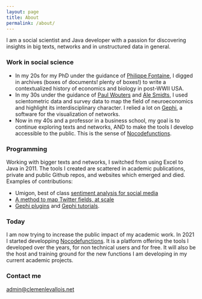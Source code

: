 ```yaml
---
layout: page
title: About
permalink: /about/
---
```


I am a social scientist and Java developer with a passion for discovering insights in big texts, networks and in unstructured data in general.

### Work in social science

* In my 20s for my PhD under the guidance of [Philippe Fontaine](https://isp.cnrs.fr/?project=fontaine-philippe), I digged in archives (boxes of documents! plenty of boxes!) to write a contextualized history of economics and biology in post-WWII USA.
* In my 30s under the guidance of [Paul Wouters](https://scholar.google.fr/citations?user=ZHF-hVMAAAAJ&hl=en&oi=ao) and [Ale Smidts](https://orcid.org/0000-0002-6699-1172), I used scientometric data and survey data to map the field of neuroeconomics and highlight its interdisciplinary character. I relied a lot on [Gephi](https://gephi.org/), a software for the visualization of networks.
* Now in my 40s and a professor in a business school, my goal is to continue exploring texts and networks, AND to make the tools I develop accessible to the public. This is the sense of [Nocodefunctions](https://nocodefunctions.com/).

### Programming

Working with bigger texts and networks, I switched from using Excel to Java in 2011. The tools I created are scattered in academic publications, private and public Github repos, and websites which emerged and died. Examples of contributions:

* Umigon, best of class [sentiment analysis for social media](https://nocodefunctions.com/umigon/sentiment_analysis_tool.html)
* [A method to map Twitter fields, at scale](https://management-aims.com/index.php/mgmt/article/view/4245/10254)
* [Gephi plugins](https://gephi.org/plugins/#/browse/search/levallois) and [Gephi tutorials](https://seinecle.github.io/gephi-tutorials/).

### Today

I am now trying to increase the public impact of my academic work. In 2021 I started developping [Nocodefunctions](https://nocodefunctions.com/). It is a platform offering the tools I developed over the years, for non technical users and for free. It will also be the host and training ground for the new functions I am developing in my current academic projects.


### Contact me

[admin@clemenlevallois.net](mailto:admin@clemenlevallois.net)

